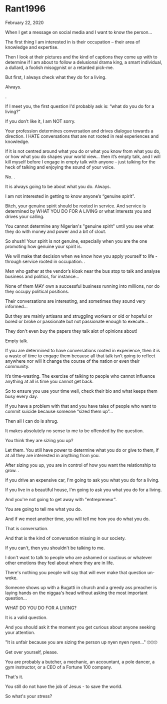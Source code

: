 # Rant1996


February 22, 2020

When I get a message on social media and I want to know the person…

The first thing I am interested in is their occupation – their area of knowledge and expertise.

Then I look at their pictures and the kind of captions they come up with to determine if I am about to follow a delusional drama king, a smart individual, a dullard, a foolish misogynist or a retarded pick-me.

But first, I always check what they do for a living.

Always.

.

If I meet you, the first question I'd probably ask is: “what do you do for a living?”

If you don’t like it, I am NOT sorry.

Your profession determines conversation and drives dialogue towards a direction. I HATE conversations that are not rooted in real experiences and knowledge.

If it is not centred around what you do or what you know from what you do, or how what you do shapes your world view… then it’s empty talk, and I will kill myself before I engage in empty talk with anyone – just talking for the heck of talking and enjoying the sound of your voice.

No.
.

It is always going to be about what you do. Always.

I am not interested in getting to know anyone’s “genuine spirit”.

Bitch, your genuine spirit should be rooted in service. And service is determined by WHAT YOU DO FOR A LIVING or what interests you and drives your calling.

You cannot determine any Nigerian's "genuine spirit" until you see what they do with money and power and a bit of clout.

So shush! Your spirit is not genuine, especially when you are the one promoting how genuine your spirit is.

We will make that decision when we know how you apply yourself to life - through service rooted in occupation.
.

Men who gather at the vendor’s kiosk near the bus stop to talk and analyse business and politics, for instance…

None of them MAY own a successful business running into millions, nor do they occupy political positions.

Their conversations are interesting, and sometimes they sound very informed...

But they are mainly artisans and struggling workers or old or hopeful or bored or broke or passionate but not passionate enough to execute…

They don't even buy the papers they talk alot of opinions about!

Empty talk.

If you are determined to have conversations rooted in experience, then it is a waste of time to engage them because all that talk isn’t going to reflect anywhere nor will it change the course of the nation or even their community.

It’s time-wasting. The exercise of talking to people who cannot influence anything at all is time you cannot get back.

So to ensure you use your time well, check their bio and what keeps them busy every day.

If you have a problem with that and you have tales of people who want to commit suicide because someone “sized them up”…

Then all I can do is shrug.

It makes absolutely no sense to me to be offended by the question.

You think they are sizing you up?

Let them. You still have power to determine what you do or give to them, if at all they are interested in anything from you.

After sizing you up, you are in control of how you want the relationship to grow.
.

If you drive an expensive car, I'm going to ask you what you do for a living.

If you live in a beautiful house,  I'm going to ask you what you do for a living.

And you're not going to get away with "entrepreneur".

You are going to tell me what you do.

And if we meet another time, you will tell me how you do what you do.

That is conversation.

And that is the kind of conversation missing in our society.

If you can't, then you shouldn't be talking to me.

I don't want to talk to people who are ashamed or cautious or whatever other emotions they feel about where they are in life.

There's nothing you people will say that will ever make that question un-woke.

Someone shows up with a Bugatti in church and a greedy ass preacher is laying hands on the niggaa's head without asking the most important question...

WHAT DO YOU DO FOR A LIVING?

It is a valid question.

And you should ask it the moment you get curious about anyone seeking your attention.

"It is unfair because you are sizing the person up nyen nyen nyen..." 🙄🙄🙄

Get over yourself, please.

You are probably a butcher, a mechanic, an accountant, a pole dancer, a gym instructor, or a CEO of a Fortune 100 company.

That's it.

You still do not have the job of Jesus - to save the world.

So what's your stress?